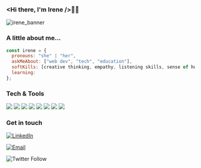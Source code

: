 ### <Hi there, I'm Irene />👋🐘

![irene_banner](https://user-images.githubusercontent.com/64804110/100878584-ac049c00-34aa-11eb-8c9a-812314758b31.jpeg)

### A little about me...

```javascript
const irene = {
  pronouns: "she" | "her",
  askMeAbout: ["web dev", "tech", "education"],
  softKills: [creative thinking, empathy, listening skills, sense of humor, taking responsibility]
  learning:
};
```

### Tech & Tools

<div align="left">
<img src = "https://img.shields.io/badge/-HTML5-E34F26?style=flat&logo=html5&logoColor=white"> 
<img src = "https://img.shields.io/badge/-CSS3-1572B6?style=flat&logo=css3&logoColor=white"> 
<img src="https://img.shields.io/badge/-JavaScript-eed718?style=flat&logo=javascript&logoColor=ffffff"> 
<img src="https://img.shields.io/badge/-Sass-cc6699?style=flat&logo=sass&logoColor=ffffff"> 
<img src="https://img.shields.io/badge/-React-000000?style=flat&logo=react&logoColor=00c8ff"> 
<img src="http://img.shields.io/badge/-Git-F1502F?style=flat&logo=git&logoColor=FFFFFF"> 
<img src="http://img.shields.io/badge/-Github-000000?style=flat&logo=github&logoColor=FFFFFF"> 
<img src="http://img.shields.io/badge/-VS%20Code-007ACC?style=flat&logo=visual%20studio%20code&logoColor=white">
</div>

### Get in touch

<a href="https://www.linkedin.com/in/ireneruedavega/" target="_blank"><img alt="LinkedIn" src="https://img.shields.io/badge/-Linkedin-blue?logo=linkedin&logoColor=white"></a>

<a href="mailto:ruedavega.irene@gmail.com" target="_blank"><img alt="Email" src="https://img.shields.io/badge/-Email-red?logo=gmail&logoColor=white"></a>

![Twitter Follow](https://img.shields.io/twitter/follow/Irenelandia_?logoColor=%007ACC&style=social)
